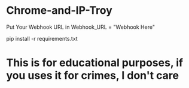 # Chrome-and-IP-Troy
Put Your Webhook URL in 
Webhook_URL = "Webhook Here"

pip install -r requirements.txt


# This is for educational purposes, if you uses it for crimes, I don't care 
